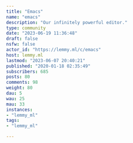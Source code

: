 ```yaml
---
title: "Emacs" 
name: "emacs"
description: "Our infinitely powerful editor."
type: community
date: "2023-06-19 11:36:48"
draft: false
nsfw: false
actor_id: "https://lemmy.ml/c/emacs"
host: lemmy.ml
lastmod: "2023-06-07 20:40:21"
published: "2020-01-18 02:35:49"
subscribers: 685
posts: 80
comments: 98
weight: 80
dau: 5
wau: 25
mau: 33
instances:
- "lemmy_ml"
tags: 
- "lemmy_ml"

---
```

